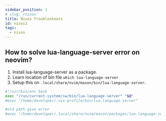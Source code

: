 ```yaml
---
sidebar_position: 1
# slug: /nixos
title: Nixos Troubleshoots
id: nixos1
tags:
  - nixos
---
```


<!-- TOC -->

## How to solve lua-language-server error on neovim?

1. Install lua-language-server as a package.
2. Learn location of bin file `which lua-language-server`
3. Setup this on `.local/share/nvim/mason/bin/lua-language-server`.

```bash
#!/usr/bin/env bash
exec "/run/current-system/sw/bin/lua-language-server" "$@"
#exec "/home/developer/.nix-profile/bin/lua-language-server"

#old path give error
#exec "/home/developer/.local/share/nvim/mason/packages/lua-language-server/libexec/bin/lua-language-server" "$@"
```

<!-- /TOC -->
